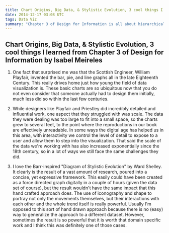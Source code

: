 ```yaml
---
title: Chart Origins, Big Data, & Stylistic Evolution, 3 cool things I learned from Chapter 3 of Design for Information by Isabel Meireles
date: 2014-12-17 03:08 UTC
tags: Data Viz
summary: "Chapter 3 of Design for Information is all about hierarchical data, and innovative ways to encode it visually. Here I write about my biggest takeaways from this chapter."
---
```


## Chart Origins, Big Data, & Stylistic Evolution, 3 cool things I learned from Chapter 3 of Design for Information by Isabel Meireles

1. One fact that surprised me was that the Scottish Engineer, William Playfair, invented the bar, pie, and line graphs all in the late Eighteenth Century. This really drives home just how young the field of data visualization is. These basic charts are so ubiquitous now that you do not even consider that someone actually had to design them initially, much less did so within the last few centuries.

2. While designers like Playfair and Priestley did incredibly detailed and influential work, one aspect that they struggled with was scale. The data they were dealing was too large to fit into a small space, so the charts grew to several feet, to the point where the reproductions in our book are effectively unreadable. In some ways the digital age has helped us in this area, with interactivity we control the level of detail to expose to a user and allow them to step into the visualization. That said the scale of the data we're working with has also increased exponentially since the 18th century, so in a lot of ways we still face the same challenges they did.

3. I love the Barr-inspired "Diagram of Stylistic Evolution" by Ward Shelley. It clearly is the result of a vast amount of research, poured into a concise, yet expressive framework. This easily could have been created as a force directed graph digitally in a couple of hours (given the data set of course), but the result wouldn't have the same impact that this hand crafted approach does. The use of iconography and shape to portray not only the movements themselves, but their interactions with each other and the whole trend itself is really powerful. Usually I'm opposed to this sort of hand drawn approach because there is no (easy) way to generalize the approach to a different dataset. However, sometimes the result is so powerful that it is worth that domain specific work and I think this was definitely one of those cases.

